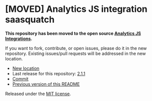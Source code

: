 
# [MOVED] Analytics JS integration saasquatch

**This repository has been moved to the open source [Analytics JS Integrations](https://github.com/segmentio/analytics.js-integrations).**

If you want to fork, contribute, or open issues, please do it in the new repository. Existing issues/pull requests will be addressed in the new location.

* [New location](https://github.com/segmentio/analytics.js-integrations/tree/master/integrations/saasquatch)
* Last release for this repository: [2.1.1](https://github.com/segment-integrations/analytics.js-integration-saasquatch/releases/tag/2.1.1)
* [Commit](https://github.com/segmentio/analytics.js-integrations/commit/19fb9b91ff1a7e9f5f054d0212844ecbb05f3d60)
* [Previous version of this README](README-OLD.md)

Released under the [MIT license](LICENSE).

